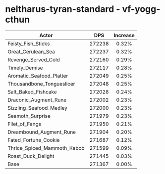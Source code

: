 # neltharus-tyran-standard - vf-yogg-cthun
| Actor | DPS | Increase |
|---|:---:|:---:|
|Feisty_Fish_Sticks|272238|0.32%|
|Great_Cerulean_Sea|272237|0.32%|
|Revenge_Served_Cold|272160|0.29%|
|Timely_Demise|272117|0.28%|
|Aromatic_Seafood_Platter|272049|0.25%|
|Thousandbone_Tongueslicer|272048|0.25%|
|Salt_Baked_Fishcake|272028|0.24%|
|Draconic_Augment_Rune|272002|0.23%|
|Sizzling_Seafood_Medley|272000|0.23%|
|Seamoth_Surprise|271979|0.23%|
|Filet_of_Fangs|271950|0.21%|
|Dreambound_Augment_Rune|271904|0.20%|
|Fated_Fortune_Cookie|271687|0.12%|
|Thrice_Spiced_Mammoth_Kabob|271599|0.09%|
|Roast_Duck_Delight|271445|0.03%|
|Base|271367|0.00%|
